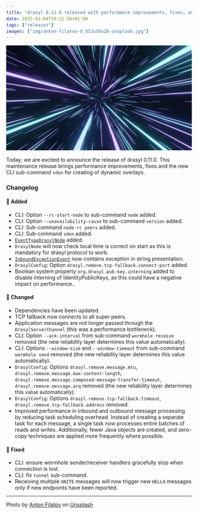 ```yaml
---
title: "drasyl 0.11.0 released with performance improvements, fixes, and dynamic overlay constructon"
date: 2025-01-04T19:21:56+01:00
tags: ["releases"]
images: ["img/anton-filatov-O_5SJuSOxZA-unsplash.jpg"]
---
```


![](/img/anton-filatov-O_5SJuSOxZA-unsplash.jpg)

Today, we are excited to announce the release of drasyl 0.11.0.
This maintenance release brings performance improvements, fixes and the new CLI sub-command `sdon` for creating of dynamic overlays.

<!--more-->

### Changelog

#### 🚀 Added

- CLI: Option `--rc-start-node` to sub-command `node` added.
- CLI: Option `--unavailability-cause` to sub-command `version` added.
- CLI: Sub-command `node-rc peers` added.
- CLI: Sub-command `sdon` added.
- [`EventTypeDrasylNode`](drasyl-examples/src/main/java/org/drasyl/example/EventTypeDrasylNodeExample.java) added.
- `DrasylNode` will now check local time is correct on start as this is mandatory for drasyl protocol to work.
- [`InboundExceptionEvent`](drasyl-node/src/main/java/org/drasyl/node/event/InboundExceptionEvent.java) now contains exception in string presentation.
- `DrasylConfig`: Option `drasyl.remove.tcp-fallback.connect-port` added.
- Boolean system property `org.drasyl.pub-key.interning` added to disable interning of IdentityPublicKeys, as this could have a negative impact on performance..

#### 💅 Changed

- Dependencies have been updated.
- TCP fallback now connects to all super peers.
- Application messages are not longer passed through the `DrasylServerChannel` (this was a performance bottleneck).
- CLI: Option `--ack-interval` from sub-command `wormhole receive` removed (the new reliability layer determines this value automatically).
- CLI: Options `--window-size` and `--window-timeout` from sub-command `wormhole send` removed (the new reliability layer determines this value automatically).
- `DrasylConfig`: Options `drasyl.remove.message.mtu`, `drasyl.remove.message.max-content-length`, `drasyl.remove.message.composed-message-transfer-timeout`, `drasyl.remove.message.arq` removed (the new reliability layer determines this value automatically).
- `DrasylConfig`: Options `drasyl.remove.tcp-fallback.timeout`, `drasyl.remove.tcp-fallback.address` removed.
- Improved performance in inbound and outbound message processing by reducing task scheduling overhead. Instead of creating a separate task for each message, a single task now processes entire batches of reads and writes. Additionally, fewer Java objects are created, and zero-copy techniques are applied more frequently where possible.

#### 🐛 Fixed

- CLI: ensure wormhole sender/receiver handlers gracefully stop when connection is lost.
- CLI: fix `tunnel` sub-command.
- Receiving multiple `UNITE` messages will now trigger new `HELLO` messages only if new endpoints have been reported.

---

Photo by [Anton Filatov](https://unsplash.com/de/@antony123antony) on [Unsplash](https://unsplash.com/)
